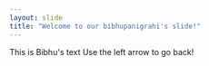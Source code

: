 ```yaml
---
layout: slide
title: "Welcome to our bibhupanigrahi's slide!"
---
```

This is Bibhu's text
Use the left arrow to go back!